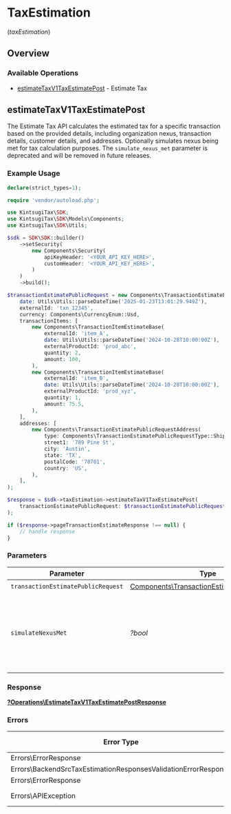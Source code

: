 # TaxEstimation
(*taxEstimation*)

## Overview

### Available Operations

* [estimateTaxV1TaxEstimatePost](#estimatetaxv1taxestimatepost) - Estimate Tax

## estimateTaxV1TaxEstimatePost

The Estimate Tax API calculates the estimated tax for a specific
    transaction based on the provided details, including organization nexus,
    transaction details, customer details, and addresses. Optionally simulates nexus being met for tax calculation purposes. The `simulate_nexus_met` parameter is deprecated and will be removed in future releases.

### Example Usage

<!-- UsageSnippet language="php" operationID="estimate_tax_v1_tax_estimate_post" method="post" path="/v1/tax/estimate" -->
```php
declare(strict_types=1);

require 'vendor/autoload.php';

use KintsugiTax\SDK;
use KintsugiTax\SDK\Models\Components;
use KintsugiTax\SDK\Utils;

$sdk = SDK\SDK::builder()
    ->setSecurity(
        new Components\Security(
            apiKeyHeader: '<YOUR_API_KEY_HERE>',
            customHeader: '<YOUR_API_KEY_HERE>',
        )
    )
    ->build();

$transactionEstimatePublicRequest = new Components\TransactionEstimatePublicRequest(
    date: Utils\Utils::parseDateTime('2025-01-23T13:01:29.949Z'),
    externalId: 'txn_12345',
    currency: Components\CurrencyEnum::Usd,
    transactionItems: [
        new Components\TransactionItemEstimateBase(
            externalId: 'item_A',
            date: Utils\Utils::parseDateTime('2024-10-28T10:00:00Z'),
            externalProductId: 'prod_abc',
            quantity: 2,
            amount: 100,
        ),
        new Components\TransactionItemEstimateBase(
            externalId: 'item_B',
            date: Utils\Utils::parseDateTime('2024-10-28T10:00:00Z'),
            externalProductId: 'prod_xyz',
            quantity: 1,
            amount: 75.5,
        ),
    ],
    addresses: [
        new Components\TransactionEstimatePublicRequestAddress(
            type: Components\TransactionEstimatePublicRequestType::ShipTo,
            street1: '789 Pine St',
            city: 'Austin',
            state: 'TX',
            postalCode: '78701',
            country: 'US',
        ),
    ],
);

$response = $sdk->taxEstimation->estimateTaxV1TaxEstimatePost(
    transactionEstimatePublicRequest: $transactionEstimatePublicRequest
);

if ($response->pageTransactionEstimateResponse !== null) {
    // handle response
}
```

### Parameters

| Parameter                                                                                                                                                                                                | Type                                                                                                                                                                                                     | Required                                                                                                                                                                                                 | Description                                                                                                                                                                                              |
| -------------------------------------------------------------------------------------------------------------------------------------------------------------------------------------------------------- | -------------------------------------------------------------------------------------------------------------------------------------------------------------------------------------------------------- | -------------------------------------------------------------------------------------------------------------------------------------------------------------------------------------------------------- | -------------------------------------------------------------------------------------------------------------------------------------------------------------------------------------------------------- |
| `transactionEstimatePublicRequest`                                                                                                                                                                       | [Components\TransactionEstimatePublicRequest](../../Models/Components/TransactionEstimatePublicRequest.md)                                                                                               | :heavy_check_mark:                                                                                                                                                                                       | N/A                                                                                                                                                                                                      |
| `simulateNexusMet`                                                                                                                                                                                       | *?bool*                                                                                                                                                                                                  | :heavy_minus_sign:                                                                                                                                                                                       | : warning: ** DEPRECATED **: This will be removed in a future release, please migrate away from it as soon as possible.<br/><br/>**Deprecated:** Use `simulate_active_registration` in the request body instead. |

### Response

**[?Operations\EstimateTaxV1TaxEstimatePostResponse](../../Models/Operations/EstimateTaxV1TaxEstimatePostResponse.md)**

### Errors

| Error Type                                                     | Status Code                                                    | Content Type                                                   |
| -------------------------------------------------------------- | -------------------------------------------------------------- | -------------------------------------------------------------- |
| Errors\ErrorResponse                                           | 401                                                            | application/json                                               |
| Errors\BackendSrcTaxEstimationResponsesValidationErrorResponse | 422                                                            | application/json                                               |
| Errors\ErrorResponse                                           | 500                                                            | application/json                                               |
| Errors\APIException                                            | 4XX, 5XX                                                       | \*/\*                                                          |